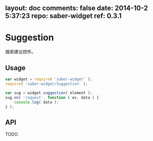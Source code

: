 layout: doc
comments: false
date: 2014-10-2 5:37:23
repo: saber-widget
ref: 0.3.1
---

# Suggestion

搜索建议控件。


## Usage

``` javascript
var widget = require( 'saber-widget' );
require( 'saber-widget/Suggestion' );

var sug = widget.suggestion( element );
sug.on( 'request', function ( ev, data ) {
    console.log( data );
} );
```

## API

TODO

